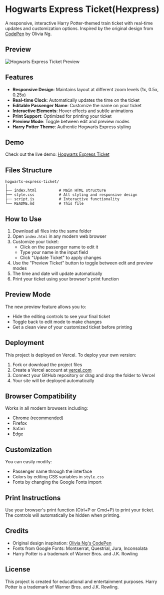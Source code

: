 # Hogwarts Express Ticket(Hexpress)

A responsive, interactive Harry Potter-themed train ticket with real-time updates and customization options. Inspired by the original design from [CodePen](https://codepen.io/oliviale/pen/MZZYyO) by Olivia Ng.

## Preview

![Hogwarts Express Ticket Preview](https://i.ibb.co/0pvmfq1j/hogwarts-express-ticket-preview.png)

## Features

- **Responsive Design**: Maintains layout at different zoom levels (1x, 0.5x, 0.25x)
- **Real-time Clock**: Automatically updates the time on the ticket
- **Editable Passenger Name**: Customize the name on your ticket
- **Interactive Elements**: Hover effects and subtle animations
- **Print Support**: Optimized for printing your ticket
- **Preview Mode**: Toggle between edit and preview modes
- **Harry Potter Theme**: Authentic Hogwarts Express styling

## Demo

Check out the live demo: [Hogwarts Express Ticket](https://hexpress-omega.vercel.app/)

## Files Structure

```
hogwarts-express-ticket/
│
├── index.html          # Main HTML structure
├── style.css           # All styling and responsive design
├── script.js           # Interactive functionality
└── README.md           # This file
```

## How to Use

1. Download all files into the same folder
2. Open `index.html` in any modern web browser
3. Customize your ticket:
   - Click on the passenger name to edit it
   - Type your name in the input field
   - Click "Update Ticket" to apply changes
4. Use the "Preview Ticket" button to toggle between edit and preview modes
5. The time and date will update automatically
6. Print your ticket using your browser's print function

## Preview Mode

The new preview feature allows you to:
- Hide the editing controls to see your final ticket
- Toggle back to edit mode to make changes
- Get a clean view of your customized ticket before printing

## Deployment

This project is deployed on Vercel. To deploy your own version:

1. Fork or download the project files
2. Create a Vercel account at [vercel.com](https://vercel.com)
3. Connect your GitHub repository or drag and drop the folder to Vercel
4. Your site will be deployed automatically

## Browser Compatibility

Works in all modern browsers including:
- Chrome (recommended)
- Firefox
- Safari
- Edge

## Customization

You can easily modify:
- Passenger name through the interface
- Colors by editing CSS variables in `style.css`
- Fonts by changing the Google Fonts import

## Print Instructions

Use your browser's print function (Ctrl+P or Cmd+P) to print your ticket. The controls will automatically be hidden when printing.

## Credits

- Original design inspiration: [Olivia Ng's CodePen](https://codepen.io/oliviale/pen/MZZYyO)
- Fonts from Google Fonts: Montserrat, Questrial, Jura, Inconsolata
- Harry Potter is a trademark of Warner Bros. and J.K. Rowling

## License

This project is created for educational and entertainment purposes. Harry Potter is a trademark of Warner Bros. and J.K. Rowling.
